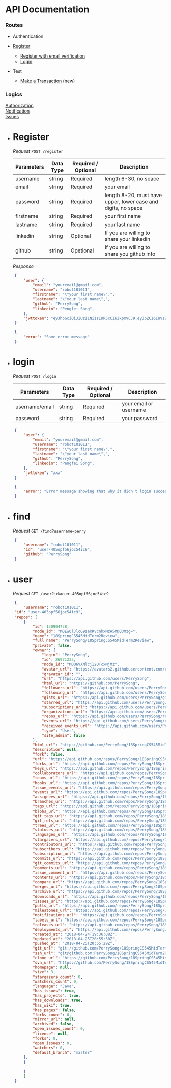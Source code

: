 # API Documentation

### Routes  
 
 * Authentication  
  * [Register](#register)  
	* [Register with email verification](#register-with-email-verification)
	* [Login](#login)




* Test
    * [Make a Transaction](#make-a-transaction) (new)

### Logics

[Authorization](#authorization)  
[Notification](#notification)  
[Issues](#issues) 


* # Register

    *Request*
    `POST /register`
    
    Parameters   | Data Type     | Required / Optional | Description
    ------------ | ------------- | ------------------- | -----------
    username     | string        | Required            | length 6-30, no space
    email        | string        | Required            | your email 
    password     | string        | Required            | length 8-20, must have upper, lower case and digits, no space 
    firstname    | string        | Required            | your first name
    lastname     | string        | Required            | your last name
    linkedin      | string        | Optional| If you are willing to share your linkedin
    github       | string           | Opetional | If you are willing to share you github info
    
    *Response*
```json
    {
        "user": {
            "email": "youremail@gmail.com",
            "username": "robot101011",
            "firstname": "\"your first name\",",
            "lastname": "\"your last name\",",
            "github": "PerrySong",
            "linkedin": "Pengfei Song",
        },
        "jwttoken": "eyJhbGciOiJIUzI1NiIsInR5cCI6IkpXVCJ9.eyJpZCI6InVzZXItNDA1b3BmNTZqb2M1NGljOSIsImVtYWlsIjoieW91cmVtYWlsQGdtYWlsLmNvbSIsInVzZXJuYW1lIjoicm9ib3QxMDEwMTEiLCJwYXNzd29yZCI6IjEyY2NmZGQ1NjIxZGY4YmFiNzU0ZjgzZTZiYTUzMThiIiwiaWF0IjoxNTQxODk2MDk2LCJleHAiOjE1NDE5ODI0OTZ9.KKZFlGq3bosHh48Roeyab_3n-4XMMt7zWs3whwpAIGU"
    }
```

```json
    {
        "error": "Some error message"
    }
```

* # login

    *Request*
    `POST /login`
    
    Parameters   | Data Type     | Required / Optional | Description
    ------------ | ------------- | ------------------- | -----------
    username/email | string        | Required            | your email or username
    password     | string        | Required            | your password


```json
    {
        "user": {
            "email": "youremail@gmail.com",
            "username": "robot101011",
            "firstname": "\"your first name\",",
            "lastname": "\"your last name\",",
            "github": "PerrySong",
            "linkedin": "Pengfei Song",
        },
        "jwttoken": "xxx"
    }
```

```json
    {
        "error": "Error message showing that why it didn't login successfully"
    }
```

* # find

    *Request*
    `GET /find?username=perry`


```json
    {
        "username": "robot101011",
        "id": "user-405opf56joc54ic9",
        "github": "PerrySong"
    }
```

* # user

    *Request*
    `GET /user?id=user-405opf56joc54ic9`

```json
    {
        "username": "robot101011",
    "id": "user-405opf56joc54ic9",
    "repos": [
        {
            "id": 130904738,
            "node_id": "MDEwOlJlcG9zaXRvcnkxMzA5MDQ3Mzg=",
            "name": "18SpringCS545MidTerm2Review",
            "full_name": "PerrySong/18SpringCS545MidTerm2Review",
            "private": false,
            "owner": {
                "login": "PerrySong",
                "id": 26971233,
                "node_id": "MDQ6VXNlcjI2OTcxMjMz",
                "avatar_url": "https://avatars2.githubusercontent.com/u/26971233?v=4",
                "gravatar_id": "",
                "url": "https://api.github.com/users/PerrySong",
                "html_url": "https://github.com/PerrySong",
                "followers_url": "https://api.github.com/users/PerrySong/followers",
                "following_url": "https://api.github.com/users/PerrySong/following{/other_user}",
                "gists_url": "https://api.github.com/users/PerrySong/gists{/gist_id}",
                "starred_url": "https://api.github.com/users/PerrySong/starred{/owner}{/repo}",
                "subscriptions_url": "https://api.github.com/users/PerrySong/subscriptions",
                "organizations_url": "https://api.github.com/users/PerrySong/orgs",
                "repos_url": "https://api.github.com/users/PerrySong/repos",
                "events_url": "https://api.github.com/users/PerrySong/events{/privacy}",
                "received_events_url": "https://api.github.com/users/PerrySong/received_events",
                "type": "User",
                "site_admin": false
            },
            "html_url": "https://github.com/PerrySong/18SpringCS545MidTerm2Review",
            "description": null,
            "fork": false,
            "url": "https://api.github.com/repos/PerrySong/18SpringCS545MidTerm2Review",
            "forks_url": "https://api.github.com/repos/PerrySong/18SpringCS545MidTerm2Review/forks",
            "keys_url": "https://api.github.com/repos/PerrySong/18SpringCS545MidTerm2Review/keys{/key_id}",
            "collaborators_url": "https://api.github.com/repos/PerrySong/18SpringCS545MidTerm2Review/collaborators{/collaborator}",
            "teams_url": "https://api.github.com/repos/PerrySong/18SpringCS545MidTerm2Review/teams",
            "hooks_url": "https://api.github.com/repos/PerrySong/18SpringCS545MidTerm2Review/hooks",
            "issue_events_url": "https://api.github.com/repos/PerrySong/18SpringCS545MidTerm2Review/issues/events{/number}",
            "events_url": "https://api.github.com/repos/PerrySong/18SpringCS545MidTerm2Review/events",
            "assignees_url": "https://api.github.com/repos/PerrySong/18SpringCS545MidTerm2Review/assignees{/user}",
            "branches_url": "https://api.github.com/repos/PerrySong/18SpringCS545MidTerm2Review/branches{/branch}",
            "tags_url": "https://api.github.com/repos/PerrySong/18SpringCS545MidTerm2Review/tags",
            "blobs_url": "https://api.github.com/repos/PerrySong/18SpringCS545MidTerm2Review/git/blobs{/sha}",
            "git_tags_url": "https://api.github.com/repos/PerrySong/18SpringCS545MidTerm2Review/git/tags{/sha}",
            "git_refs_url": "https://api.github.com/repos/PerrySong/18SpringCS545MidTerm2Review/git/refs{/sha}",
            "trees_url": "https://api.github.com/repos/PerrySong/18SpringCS545MidTerm2Review/git/trees{/sha}",
            "statuses_url": "https://api.github.com/repos/PerrySong/18SpringCS545MidTerm2Review/statuses/{sha}",
            "languages_url": "https://api.github.com/repos/PerrySong/18SpringCS545MidTerm2Review/languages",
            "stargazers_url": "https://api.github.com/repos/PerrySong/18SpringCS545MidTerm2Review/stargazers",
            "contributors_url": "https://api.github.com/repos/PerrySong/18SpringCS545MidTerm2Review/contributors",
            "subscribers_url": "https://api.github.com/repos/PerrySong/18SpringCS545MidTerm2Review/subscribers",
            "subscription_url": "https://api.github.com/repos/PerrySong/18SpringCS545MidTerm2Review/subscription",
            "commits_url": "https://api.github.com/repos/PerrySong/18SpringCS545MidTerm2Review/commits{/sha}",
            "git_commits_url": "https://api.github.com/repos/PerrySong/18SpringCS545MidTerm2Review/git/commits{/sha}",
            "comments_url": "https://api.github.com/repos/PerrySong/18SpringCS545MidTerm2Review/comments{/number}",
            "issue_comment_url": "https://api.github.com/repos/PerrySong/18SpringCS545MidTerm2Review/issues/comments{/number}",
            "contents_url": "https://api.github.com/repos/PerrySong/18SpringCS545MidTerm2Review/contents/{+path}",
            "compare_url": "https://api.github.com/repos/PerrySong/18SpringCS545MidTerm2Review/compare/{base}...{head}",
            "merges_url": "https://api.github.com/repos/PerrySong/18SpringCS545MidTerm2Review/merges",
            "archive_url": "https://api.github.com/repos/PerrySong/18SpringCS545MidTerm2Review/{archive_format}{/ref}",
            "downloads_url": "https://api.github.com/repos/PerrySong/18SpringCS545MidTerm2Review/downloads",
            "issues_url": "https://api.github.com/repos/PerrySong/18SpringCS545MidTerm2Review/issues{/number}",
            "pulls_url": "https://api.github.com/repos/PerrySong/18SpringCS545MidTerm2Review/pulls{/number}",
            "milestones_url": "https://api.github.com/repos/PerrySong/18SpringCS545MidTerm2Review/milestones{/number}",
            "notifications_url": "https://api.github.com/repos/PerrySong/18SpringCS545MidTerm2Review/notifications{?since,all,participating}",
            "labels_url": "https://api.github.com/repos/PerrySong/18SpringCS545MidTerm2Review/labels{/name}",
            "releases_url": "https://api.github.com/repos/PerrySong/18SpringCS545MidTerm2Review/releases{/id}",
            "deployments_url": "https://api.github.com/repos/PerrySong/18SpringCS545MidTerm2Review/deployments",
            "created_at": "2018-04-24T19:36:08Z",
            "updated_at": "2018-04-25T20:55:30Z",
            "pushed_at": "2018-04-25T20:55:29Z",
            "git_url": "git://github.com/PerrySong/18SpringCS545MidTerm2Review.git",
            "ssh_url": "git@github.com:PerrySong/18SpringCS545MidTerm2Review.git",
            "clone_url": "https://github.com/PerrySong/18SpringCS545MidTerm2Review.git",
            "svn_url": "https://github.com/PerrySong/18SpringCS545MidTerm2Review",
            "homepage": null,
            "size": 3,
            "stargazers_count": 0,
            "watchers_count": 0,
            "language": "Java",
            "has_issues": true,
            "has_projects": true,
            "has_downloads": true,
            "has_wiki": true,
            "has_pages": false,
            "forks_count": 0,
            "mirror_url": null,
            "archived": false,
            "open_issues_count": 0,
            "license": null,
            "forks": 0,
            "open_issues": 0,
            "watchers": 0,
            "default_branch": "master"
        },
        { 
            
        }
        ]
    }
```